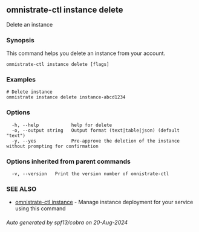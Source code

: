## omnistrate-ctl instance delete

Delete an instance

### Synopsis

This command helps you delete an instance from your account.

```
omnistrate-ctl instance delete [flags]
```

### Examples

```
# Delete instance
omnistrate instance delete instance-abcd1234
```

### Options

```
  -h, --help            help for delete
  -o, --output string   Output format (text|table|json) (default "text")
  -y, --yes             Pre-approve the deletion of the instance without prompting for confirmation
```

### Options inherited from parent commands

```
  -v, --version   Print the version number of omnistrate-ctl
```

### SEE ALSO

* [omnistrate-ctl instance](omnistrate-ctl_instance.md)	 - Manage instance deployment for your service using this command

###### Auto generated by spf13/cobra on 20-Aug-2024
